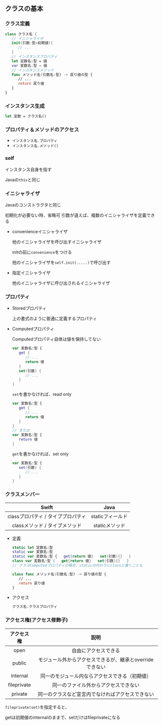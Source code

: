 ## クラスの基本



### クラス定義

```swift
class クラス名 {
   // イニシャライザ
   init(引数:型=初期値){
      // ...
   }
   // インスタンスプロパティ
   let 定数名:型 = 値
   var 変数名:型 = 値
   // インスタンスメソッド
   func メソッド名(引数名:型) -> 戻り値の型 {
      // ...
      return 戻り値
   }
}
```



### インスタンス生成

```swift
let 定数 = クラス名()
```



### プロパティ＆メソッドのアクセス

* `インスタンス名.プロパティ`
* `インスタンス名.メソッド()`



### self

インスタンス自身を指す

Javaの`this`と同じ



### イニシャライザ

Javaのコンストラクタと同じ

初期化が必要ない時、省略可
引数が違えば、複数のイニシャライザを定義できる

* convenienceイニシャライザ

   他のイニシャライザを呼び出すイニシャライザ

   initの前に`convenience`をつける

   他のイニシャライザを`self.init(.....)`で呼び出す

* 指定イニシャライザ

   他のイニシャライザに呼び出されるイニシャライザ



### プロパティ

* Storedプロパティ

   上の書式のように普通に定義するプロパティ

* Computedプロパティ

   Computedプロパティ自体は値を保持してない

   ```swift
   var 変数名:型 {
      get {
         // ...
         return 値
      }
      set(引数) {
         // ...
      }
   }
   ```

   `set`を書かなければ、read only

   ```swift
   var 変数名:型 {
      get {
         // ...
         return 値
      }
   }
   // または
   var 変数名:型 {
      return 値
   }
   ```

   `get`を書かなければ、set only

   ```swift
   var 変数名:型 {
      set(引数) {
         // ...
      }
   }
   ```

   

### クラスメンバー

|               Swift                |       Java       |
| :--------------------------------: | :--------------: |
| classプロパティ / タイププロパティ | staticフィールド |
|   classメソッド / タイプメソッド   |  staticメソッド  |

* 定義

   ```swift
   static let 定数名:型
   static var 変数名:型
   static var 変数名:型 {   get{return 値}   set(引数){}   }
   class var 変数名:型 {   get{return 値}   set(引数){}   }
   // クラスComputedプロパティの場合、staticの代わりにclassと書くことも
   
   class func メソッド名(引数名:型) -> 戻り値の型 {
      // ...
      return 戻り値
   }
   ```

* アクセス

   ```swift
   クラス名.クラスプロパティ
   ```



### アクセス権(アクセス修飾子)

| アクセス権  |                           説明                           |
| :---------: | :------------------------------------------------------: |
|    open     |                   自由にアクセスできる                   |
|   public    | モジュール外からアクセスできるが、継承とoverrideできない |
|  internal   |      同一のモジュール内ならアクセスできる（初期値）      |
| fileprivate |           同一のファイル外からアクセスできない           |
|   private   |     同一のクラスなど宣言内でなければアクセスできない     |

`fileprivate(set)`を指定すると、

getは初期値のinternalのままで、setだけはfileprivateになる



























